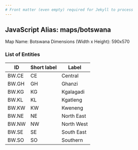 ```yaml
---
# Front matter (even empty) required for Jekyll to process
---
```


## JavaScript Alias: maps/botswana

Map Name: Botswana
Dimensions (Width x Height): 590x570





### List of Entities

ID | Short label | Label
---|---|---|
BW.CE|CE|Central
BW.GH|GH|Ghanzi
BW.KG|KG|Kgalagadi
BW.KL|KL|Kgatleng
BW.KW|KW|Kweneng
BW.NE|NE|North East
BW.NW|NW|North West
BW.SE|SE|South East
BW.SO|SO|Southern

